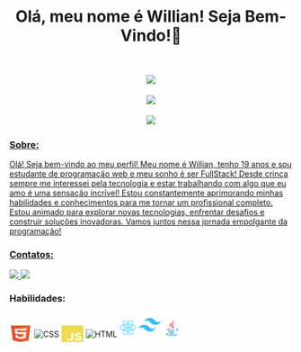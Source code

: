 <h1 align=center> Olá, meu nome é Willian! Seja Bem-Vindo!👋 </h1>

<br>
 <br>
<div align="center">
  <a href="https://github.com/willianrizzo/">
  <img width="400em" src="https://github-readme-stats.vercel.app/api?username=willianrizzo&theme=dracula&hide_border=false&include_all_commits=false&count_private=true"/>
  <br>
   <br>
   <img width="400em" src="https://github-readme-streak-stats.herokuapp.com/?user=willianrizzo&theme=dracula&hide_border=false"/>
    <br>
     <br>
    <img width="400em" src="https://github-readme-stats.vercel.app/api/top-langs/?username=willianrizzo&theme=dracula&hide_border=false&include_all_commits=false&count_private=true&layout=compact" />
</div>
 


### Sobre: 
 Olá! Seja bem-vindo ao meu perfil! Meu nome é Willian, tenho 19 anos e sou estudante de programação web e meu sonho é ser FullStack! Desde crinça sempre me interessei pela tecnologia e estar trabalhando com algo que eu amo é uma sensação incrível! Estou constantemente aprimorando minhas habilidades e conhecimentos para me tornar um profissional completo. Estou animado para explorar novas tecnologias, enfrentar desafios e construir soluções inovadoras. Vamos juntos nessa jornada empolgante da programação!

### Contatos:
 
 <a href="https://www.linkedin.com/in/willian-rizzo-ratão/" target="_blank">
      <img src="https://img.shields.io/badge/LinkedIn-0077B5?style=for-the-badge&logo=linkedin&logoColor=white">
  </a>
 
 <a href="mailto:willianrizzoratao10@gmail.com">
      <img src="https://img.shields.io/badge/Gmail-D14836?style=for-the-badge&logo=gmail&logoColor=white">
  </a>

### Habilidades:
 
<div style="display: inline_block">
  <img align="center" alt="HTML" height="30" width="40" title="HTML" src="https://raw.githubusercontent.com/devicons/devicon/master/icons/html5/html5-original.svg">
  <img align="center" alt="CSS" height="30" width="40" title="CSS" src="https://cdn.jsdelivr.net/gh/devicons/devicon/icons/css3/css3-original.svg">
  <img align="center" alt="JavaScript" height="30" width="40" title="JavaScript" src="https://raw.githubusercontent.com/devicons/devicon/master/icons/javascript/javascript-plain.svg">
  <img align="center" alt="HTML" height="30" width="40" title="HTML" src="https://cdn.jsdelivr.net/gh/devicons/devicon/icons/photoshop/photoshop-plain.svg">
  <img src="https://raw.githubusercontent.com/devicons/devicon/master/icons/react/react-original.svg" alt="React" width="30" height="30">
  <img src="https://raw.githubusercontent.com/devicons/devicon/master/icons/tailwindcss/tailwindcss-plain.svg" alt="Tailwind CSS" width="40" height="40">
  <img src="https://raw.githubusercontent.com/devicons/devicon/master/icons/java/java-original.svg" alt="Java" width="30" height="30">
 
